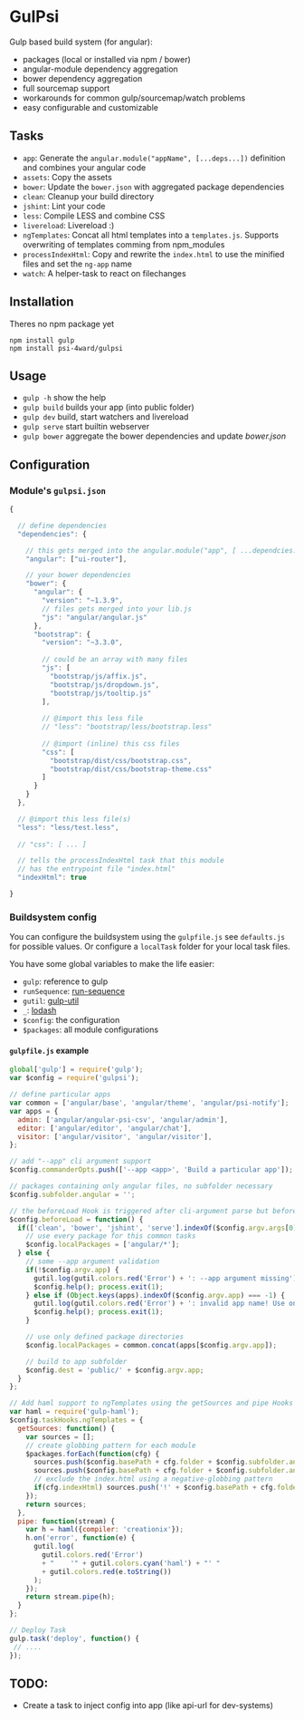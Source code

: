# GulPsi

Gulp based build system (for angular):
 * packages (local or installed via npm / bower)
 * angular-module dependency aggregation
 * bower dependency aggregation
 * full sourcemap support
 * workarounds for common gulp/sourcemap/watch problems
 * easy configurable and customizable

## Tasks
  * `app`: Generate the `angular.module("appName", [...deps...])` definition and combines your angular code
  * `assets`: Copy the assets
  * `bower`: Update the `bower.json` with aggregated package dependencies
  * `clean`: Cleanup your build directory
  * `jshint`: Lint your code
  * `less`: Compile LESS and combine CSS
  * `livereload`: Livereload :)
  * `ngTemplates`: Concat all html templates into a `templates.js`. Supports overwriting of templates comming from npm_modules
  * `processIndexHtml`: Copy and rewrite the `index.html` to use the minified files and set the `ng-app` name
  * `watch`: A helper-task to react on filechanges
   
## Installation

Theres no npm package yet
```
npm install gulp
npm install psi-4ward/gulpsi
```

## Usage
  * `gulp -h` show the help
  * `gulp build` builds your app (into public folder)
  * `gulp dev` build, start watchers and livereload
  * `gulp serve` start builtin webserver
  * `gulp bower` aggregate the bower dependencies and update *bower.json*

## Configuration

### Module's `gulpsi.json`
```javascript
{

  // define dependencies
  "dependencies": {

    // this gets merged into the angular.module("app", [ ...dependcies... ]);
    "angular": ["ui-router"],

    // your bower dependencies
    "bower": {
      "angular": {
        "version": "~1.3.9",
        // files gets merged into your lib.js
        "js": "angular/angular.js"
      },
      "bootstrap": {
        "version": "~3.3.0",
        
        // could be an array with many files
        "js": [
          "bootstrap/js/affix.js",
          "bootstrap/js/dropdown.js",
          "bootstrap/js/tooltip.js"
        ],
        
        // @import this less file
        // "less": "bootstrap/less/bootstrap.less"
        
        // @import (inline) this css files
        "css": [
          "bootstrap/dist/css/bootstrap.css",
          "bootstrap/dist/css/bootstrap-theme.css"
        ]
      }      
    }
  },

  // @import this less file(s)
  "less": "less/test.less",
  
  // "css": [ ... ]

  // tells the processIndexHtml task that this module
  // has the entrypoint file "index.html"
  "indexHtml": true

}
```

### Buildsystem config

You can configure the buildsystem using the `gulpfile.js` see `defaults.js` for possible values.
Or configure a `localTask` folder for your local task files.

You have some global variables to make the life easier:
* `gulp`: reference to gulp
* `runSequence`: [run-sequence](https://github.com/OverZealous/run-sequence)
* `gutil`: [gulp-util](https://github.com/gulpjs/gulp-util)
* `_`: [lodash](https://lodash.com)
* `$config`: the configuration
* `$packages`: all module configurations

#### `gulpfile.js` example
```javascript
global['gulp'] = require('gulp');
var $config = require('gulpsi');

// define particular apps
var common = ['angular/base', 'angular/theme', 'angular/psi-notify'];
var apps = {
  admin: ['angular/angular-psi-csv', 'angular/admin'],
  editor: ['angular/editor', 'angular/chat'],
  visitor: ['angular/visitor', 'angular/visitor'],
};

// add "--app" cli argument support
$config.commanderOpts.push(['--app <app>', 'Build a particular app']);

// packages containing only angular files, no subfolder necessary 
$config.subfolder.angular = '';

// the beforeLoad Hook is triggered after cli-argument parse but before config parsing 
$config.beforeLoad = function() {
  if(['clean', 'bower', 'jshint', 'serve'].indexOf($config.argv.args[0]) > -1) {
    // use every package for this common tasks
    $config.localPackages = ['angular/*'];
  } else {
    // some --app argument validation
    if(!$config.argv.app) {
      gutil.log(gutil.colors.red('Error') + ': --app argument missing');
      $config.help(); process.exit(1);
    } else if (Object.keys(apps).indexOf($config.argv.app) === -1) {
      gutil.log(gutil.colors.red('Error') + ': invalid app name! Use one of: ' + Object.keys(apps).join(', '));
      $config.help(); process.exit(1);
    }

    // use only defined package directories
    $config.localPackages = common.concat(apps[$config.argv.app]);

    // build to app subfolder
    $config.dest = 'public/' + $config.argv.app;
  }
};

// Add haml support to ngTemplates using the getSources and pipe Hooks 
var haml = require('gulp-haml');
$config.taskHooks.ngTemplates = {
  getSources: function() {
    var sources = [];
    // create globbing pattern for each module
    $packages.forEach(function(cfg) {
      sources.push($config.basePath + cfg.folder + $config.subfolder.angular + '/**/*.html');
      sources.push($config.basePath + cfg.folder + $config.subfolder.angular + '/**/*.haml');
      // exclude the index.html using a negative-globbing pattern
      if(cfg.indexHtml) sources.push('!' + $config.basePath + cfg.folder + $config.subfolder.angular + '/index.html');
    });
    return sources;
  },
  pipe: function(stream) {
    var h = haml({compiler: 'creationix'});
    h.on('error', function(e) {
      gutil.log(
        gutil.colors.red('Error')
        + "    '" + gutil.colors.cyan('haml') + "' "
        + gutil.colors.red(e.toString())
      );
    });
    return stream.pipe(h);
  }
};

// Deploy Task
gulp.task('deploy', function() {
 // .... 
});
```

## TODO:
* Create a task to inject config into app (like api-url for dev-systems)
